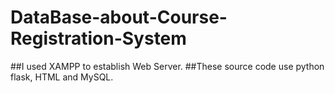 # DataBase-about-Course-Registration-System
##I used XAMPP to establish Web Server.
##These source code use python flask, HTML and MySQL.
